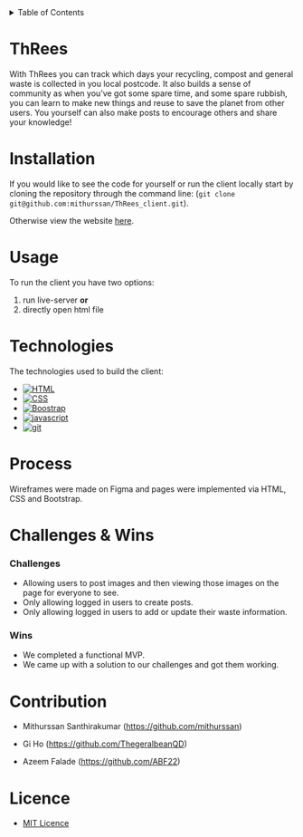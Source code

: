 <!-- TABLE OF CONTENTS -->
<details>
  <summary>Table of Contents</summary>
  <ol>
    <li><a href="#ThRees">About The Project</a></li>
    <li><a href="#Installation">Installation </a></li>
    <li><a href="#Usage">Usage</a></li>
    <li><a href="#Technologies">Technologies</a></li>
    <li><a href="#Process">Process</a></li>
    <li><a href="#Challenges">Challenges & Wins</a>
    <li><a href="#Contribution">Contribution</a></li>
    <li><a href="#Licence">Licence</a></li>
  </ol>
</details>

<!-- ABOUT THE PROJECT -->
# ThRees

With ThRees you can track which days your recycling, compost and general waste is collected in you local postcode. 
It also builds a sense of community as when you’ve got some spare time, and some spare rubbish, you can learn to make new things and reuse to save the planet from other users. You yourself can also make posts to encourage others and share your knowledge! 


<!-- Installation & usage -->
# Installation

If you would like to see the code for yourself or run the client locally start by cloning the repository through the command line: (`git clone git@github.com:mithurssan/ThRees_client.git`).

Otherwise view the website [here](https://threes-client.onrender.com/).


# Usage

To run the client you have two options:
 1. run live-server **or**
 2. directly open html file


# Technologies

The technologies used to build the client:
* [![HTML](https://img.shields.io/badge/HTML5-E34F26?style=for-the-badge&logo=html5&logoColor=white)](https://developer.mozilla.org/en-US/docs/Web/HTML)
* [![CSS](https://img.shields.io/badge/CSS3-1572B6?style=for-the-badge&logo=css3&logoColor=white)](https://www.w3.org/Style/CSS/Overview.en.html)
* [![Boostrap](https://img.shields.io/badge/Bootstrap-563D7C?style=for-the-badge&logo=bootstrap&logoColor=white)](https://getbootstrap.com/docs/5.3/getting-started/introduction/)
* [![javascript](https://img.shields.io/badge/JavaScript-323330?style=for-the-badge&logo=javascript&logoColor=F7DF1E)](https://developer.mozilla.org/en-US/docs/Web/)
* [![git](https://img.shields.io/badge/GIT-E44C30?style=for-the-badge&logo=git&logoColor=white)](https://git-scm.com/)


# Process

Wireframes were made on Figma and pages were implemented via HTML, CSS and Bootstrap.

# Challenges & Wins

### Challenges

* Allowing users to post images and then viewing those images on the page for everyone to see.
* Only allowing logged in users to create posts.
* Only allowing logged in users to add or update their waste information.

### Wins

* We completed a functional MVP.
* We came up with a solution to our challenges and got them working.

# Contribution

* Mithurssan Santhirakumar (<https://github.com/mithurssan>)

* Gi Ho (<https://github.com/ThegeralbeanQD>)

* Azeem Falade (<https://github.com/ABF22>)


# Licence

* [MIT Licence](https://opensource.org/license/mit/)
